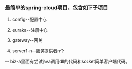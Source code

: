 ### 最简单的spring-cloud项目，包含如下子项目

1. config--配置中心

2. euraka--注册中心

3. gateway--网关

4. server1-n--服务提供者n个

--
biz-a里面有尝试java调用dll的代码和socket简单客户端代码。
